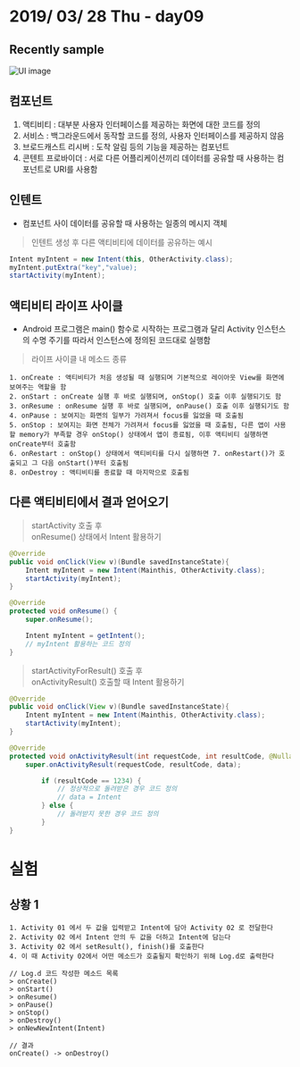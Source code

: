 # 2019/ 03/ 28 Thu - day09
## Recently sample
![UI image](https://github.com/pby2017/study-drawer-layout-app/blob/master/README_image/day09.gif)
## 컴포넌트
1. 액티비티 : 대부분 사용자 인터페이스를 제공하는 화면에 대한 코드를 정의
2. 서비스 : 백그라운드에서 동작할 코드를 정의, 사용자 인터페이스를 제공하지 않음
3. 브로드캐스트 리시버 : 도착 알림 등의 기능을 제공하는 컴포넌트
4. 콘텐트 프로바이더 : 서로 다른 어플리케이션끼리 데이터를 공유할 때 사용하는 컴포넌트로 URI를 사용함
## 인텐트
* 컴포넌트 사이 데이터를 공유할 때 사용하는 일종의 메시지 객체
> 인텐트 생성 후 다른 액티비티에 데이터를 공유하는 예시
```java
Intent myIntent = new Intent(this, OtherActivity.class);
myIntent.putExtra("key","value);
startActivity(myIntent);
```
## 액티비티 라이프 사이클
* Android 프로그램은 main() 함수로 시작하는 프로그램과 달리 Activity 인스턴스의 수명 주기를 따라서 인스턴스에 정의된 코드대로 실행함
> 라이프 사이클 내 메소드 종류
```
1. onCreate : 액티비티가 처음 생성될 때 실행되며 기본적으로 레이아웃 View를 화면에 보여주는 역할을 함  
2. onStart : onCreate 실행 후 바로 실행되며, onStop() 호출 이후 실행되기도 함  
3. onResume : onResume 실행 후 바로 실행되며, onPause() 호출 이후 실행되기도 함  
4. onPause : 보여지는 화면의 일부가 가려져서 focus를 잃었을 때 호출됨  
5. onStop : 보여지는 화면 전체가 가려져서 focus를 잃었을 때 호출됨, 다른 앱이 사용할 memory가 부족할 경우 onStop() 상태에서 앱이 종료됨, 이후 액티비티 실행하면 onCreate부터 호출함  
6. onRestart : onStop() 상태에서 액티비티를 다시 실행하면 7. onRestart()가 호출되고 그 다음 onStart()부터 호출됨  
8. onDestroy : 액티비티를 종료할 때 마지막으로 호출됨
```
## 다른 액티비티에서 결과 얻어오기
> startActivity 호출 후  
> onResume() 상태에서 Intent 활용하기
```java
@Override
public void onClick(View v)(Bundle savedInstanceState){
    Intent myIntent = new Intent(Mainthis, OtherActivity.class);
    startActivity(myIntent);
}

@Override
protected void onResume() {
    super.onResume();

    Intent myIntent = getIntent();
    // myIntent 활용하는 코드 정의
}
```
> startActivityForResult() 호출 후  
> onActivityResult() 호출할 때 Intent 활용하기
```java
@Override
public void onClick(View v)(Bundle savedInstanceState){
    Intent myIntent = new Intent(Mainthis, OtherActivity.class);
    startActivity(myIntent);
}

@Override
protected void onActivityResult(int requestCode, int resultCode, @Nullable Intent data) {
    super.onActivityResult(requestCode, resultCode, data);

        if (resultCode == 1234) {
            // 정상적으로 돌려받은 경우 코드 정의
            // data = Intent
        } else {
            // 돌려받지 못한 경우 코드 정의
        }
}

```
#
#
# 실험
## 상황 1
```
1. Activity 01 에서 두 값을 입력받고 Intent에 담아 Activity 02 로 전달한다
2. Activity 02 에서 Intent 안의 두 값을 더하고 Intent에 담는다
3. Activity 02 에서 setResult(), finish()를 호출한다
4. 이 때 Activity 02에서 어떤 메소드가 호출될지 확인하기 위해 Log.d로 출력한다

// Log.d 코드 작성한 메소드 목록
> onCreate()
> onStart()
> onResume()
> onPause()
> onStop()
> onDestroy()
> onNewNewIntent(Intent)

// 결과
onCreate() -> onDestroy()
```